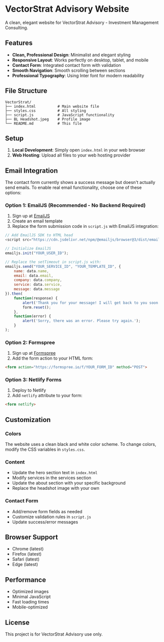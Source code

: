 # VectorStrat Advisory Website

A clean, elegant website for VectorStrat Advisory - Investment Management Consulting.

## Features

- **Clean, Professional Design**: Minimalist and elegant styling
- **Responsive Layout**: Works perfectly on desktop, tablet, and mobile
- **Contact Form**: Integrated contact form with validation
- **Smooth Navigation**: Smooth scrolling between sections
- **Professional Typography**: Using Inter font for modern readability

## File Structure

```
VectorStrat/
├── index.html          # Main website file
├── styles.css          # All styling
├── script.js           # JavaScript functionality
├── BL Headshot.jpeg    # Profile image
└── README.md           # This file
```

## Setup

1. **Local Development**: Simply open `index.html` in your web browser
2. **Web Hosting**: Upload all files to your web hosting provider

## Email Integration

The contact form currently shows a success message but doesn't actually send emails. To enable real email functionality, choose one of these options:

### Option 1: EmailJS (Recommended - No Backend Required)

1. Sign up at [EmailJS](https://www.emailjs.com/)
2. Create an email template
3. Replace the form submission code in `script.js` with EmailJS integration:

```javascript
// Add EmailJS SDK to HTML head
<script src="https://cdn.jsdelivr.net/npm/@emailjs/browser@3/dist/email.min.js"></script>

// Initialize EmailJS
emailjs.init("YOUR_USER_ID");

// Replace the setTimeout in script.js with:
emailjs.send("YOUR_SERVICE_ID", "YOUR_TEMPLATE_ID", {
    name: data.name,
    email: data.email,
    company: data.company,
    service: data.service,
    message: data.message
}).then(
    function(response) {
        alert('Thank you for your message! I will get back to you soon.');
        form.reset();
    },
    function(error) {
        alert('Sorry, there was an error. Please try again.');
    }
);
```

### Option 2: Formspree

1. Sign up at [Formspree](https://formspree.io/)
2. Add the form action to your HTML form:
```html
<form action="https://formspree.io/f/YOUR_FORM_ID" method="POST">
```

### Option 3: Netlify Forms

1. Deploy to Netlify
2. Add `netlify` attribute to your form:
```html
<form netlify>
```

## Customization

### Colors
The website uses a clean black and white color scheme. To change colors, modify the CSS variables in `styles.css`.

### Content
- Update the hero section text in `index.html`
- Modify services in the services section
- Update the about section with your specific background
- Replace the headshot image with your own

### Contact Form
- Add/remove form fields as needed
- Customize validation rules in `script.js`
- Update success/error messages

## Browser Support

- Chrome (latest)
- Firefox (latest)
- Safari (latest)
- Edge (latest)

## Performance

- Optimized images
- Minimal JavaScript
- Fast loading times
- Mobile-optimized

## License

This project is for VectorStrat Advisory use only. 